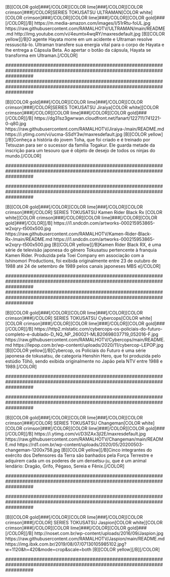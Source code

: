 <?xml version="1.0" encoding="UTF-8" standalone="yes"?>
<channels>
<channel>
<name>[B][COLOR gold]###[/COLOR][COLOR lime]###[/COLOR][COLOR crimson]###[/COLOR]SERIES TOKUSATSU ULTRAMAN[COLOR white][COLOR crimson]###[/COLOR][COLOR lime]###[/COLOR][COLOR gold]###[/COLOR][/B]</name>
<thumbnail>https://m.media-amazon.com/images/I/51rRtu-foUL.jpg</thumbnail>
<externallink>https://raw.githubusercontent.com/RAMALHOTV/ULTRAMAN/main/README.md</externallink>
<fanart>http://img.youtube.com/vi/4eumtx4wqRY/maxresdefault.jpg</fanart>
<info>[B][COLOR yellow][/B]O agente Hayata morre em um acidente e Ultraman resolve ressuscitá-lo. Ultraman transfere sua energia vital para o corpo de Hayata e lhe entrega a Cápsula Beta. Ao apertar o botão da cápsula, Hayata se transforma em Ultraman.[/COLOR]</info>
 
##########################################################################################################################
##########################################################################################################################

<channels>
<channel>
<name>[B][COLOR gold]###[/COLOR][COLOR lime]###[/COLOR][COLOR crimson]###[/COLOR]SERIES TOKUSATSU Jiraiya[COLOR white][COLOR crimson]###[/COLOR][COLOR lime]###[/COLOR][COLOR gold]###[/COLOR][/B]</name>
<thumbnail>https://dg31sz3gwrwan.cloudfront.net/fanart/122711/741221-0-q80.jpg</thumbnail>
<externallink>https://raw.githubusercontent.com/RAMALHOTV/Jiraiya-/main/README.md</externallink>
<fanart>https://i.ytimg.com/vi/ucma-SSdY3w/maxresdefault.jpg</fanart>
<info>[B][COLOR yellow][/B]Conheça a história do jovem Toha, que foi criado e é treinado por Tetsuzan para ser o sucessor da família Togakur. Ele guarda metade da inscrição para um tesouro que é objeto de desejo de todos os ninjas do mundo.[/COLOR]</info>
 
##########################################################################################################################

##########################################################################################################################

<channels>
<channel>
<name>[B][COLOR gold]###[/COLOR][COLOR lime]###[/COLOR][COLOR crimson]###[/COLOR] SERIES TOKUSATSU Kamen Rider Black Rx [COLOR white][COLOR crimson]###[/COLOR][COLOR lime]###[/COLOR][COLOR gold]###[/COLOR][/B]</name>
<thumbnail>https://i1.sndcdn.com/artworks-000215953865-w2xqry-t500x500.jpg</thumbnail>
<externallink>https://raw.githubusercontent.com/RAMALHOTV/Kamen-Rider-Black-Rx-/main/README.md</externallink>
<fanart>https://i1.sndcdn.com/artworks-000215953865-w2xqry-t500x500.jpg</fanart>
<info>[B][COLOR yellow][/B]Kamen Rider Black RX, é uma série de televisão japonesa do gênero Tokusatsu pertencente à franquia Kamen Rider. Produzida pela Toei Company em associação com a Ishinomori Productions, foi exibida originalmente entre 23 de outubro de 1988 até 24 de setembro de 1989 pelos canais japoneses MBS e[/COLOR]</info>
 
##########################################################################################################################
##########################################################################################################################

<channels>
<channel>
<name>[B][COLOR gold]###[/COLOR][COLOR lime]###[/COLOR][COLOR crimson]###[/COLOR] SERIES TOKUSATSU Cybercops[COLOR white][COLOR crimson]###[/COLOR][COLOR lime]###[/COLOR][COLOR gold]###[/COLOR][/B]</name>
<thumbnail>https://http2.mlstatic.com/cybercops-os-policiais-do-futuro-completo-e-dublado-D_NQ_NP_260021-MLB20698037719_052016-F.jpg</thumbnail>
<externallink>https://raw.githubusercontent.com/RAMALHOTV/Cybercops/main/README.md</externallink>
<fanart>https://lepop.com.br/wp-content/uploads/2020/11/cybercop-LEPOP.jpg</fanart>
<info>[B][COLOR yellow][/B]Cybercop, os Policiais do Futuro é uma série japonesa de tokusatsu, de categoria Henshin Hero, que foi produzida pelo estúdio Tōhō, sendo exibida originalmente no Japão pela NTV entre 1988 e 1989.[/COLOR]</info>
 
##########################################################################################################################


##########################################################################################################################

<channels>
<channel>
<name>[B][COLOR gold]###[/COLOR][COLOR lime]###[/COLOR][COLOR crimson]###[/COLOR] SERIES TOKUSATSU Changeman[COLOR white][COLOR crimson]###[/COLOR][COLOR lime]###[/COLOR][COLOR gold]###[/COLOR][/B]</name>
<thumbnail>https://i.ytimg.com/vi/D3lZAx3jI2E/maxresdefault.jpg</thumbnail>
<externallink>https://raw.githubusercontent.com/RAMALHOTV/Changeman/main/README.md</externallink>
<fanart>https://rd1.com.br/wp-content/uploads/2020/05/20200503-changeman-1200x758.jpg</fanart>
<info>[B][COLOR yellow][/B]Cinco integrantes do exército dos Defensores da Terra são banhados pela Força Terrestre e adquirem cada um os poderes de um densetsu-ju, que é um animal lendário: Dragão, Grifo, Pégaso, Sereia e Fênix.[/COLOR]</info>
 
##########################################################################################################################


##########################################################################################################################

<channels>
<channel>
<name>[B][COLOR gold]###[/COLOR][COLOR lime]###[/COLOR][COLOR crimson]###[/COLOR] SERIES TOKUSATSU Jaspion[COLOR white][COLOR crimson]###[/COLOR][COLOR lime]###[/COLOR][COLOR gold]###[/COLOR][/B]</name>
<thumbnail>http://noset.com.br/wp-content/uploads/2016/09/Jaspion.jpg</thumbnail>
<externallink>https://raw.githubusercontent.com/RAMALHOTV/Jaspion/main/README.md</externallink>
<fanart>https://img.ibxk.com.br/2019/08/07/07130105985102.jpg?w=1120&h=420&mode=crop&scale=both</fanart>
<info>[B][COLOR yellow][/B][/COLOR]</info>
 
##########################################################################################################################



